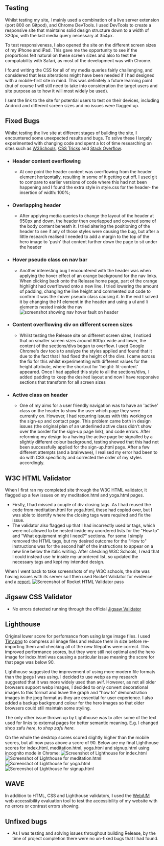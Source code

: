 ## Testing

Whilst testing my site, I mainly used a combination of a live server extension (port 800 on Gitpod), and Chrome DevTools.
I used DevTools to create a responsive site that maintains solid design structure down to a width of 320px, with the last media query necessary at 354px.

To test responsiveness, I also opened the site on the different screen sizes of my iPhone and iPad. This gave me the opportunity to see if the proportions felt natural on these screen sizes and also to test the compatability with Safari, as most of the development was with Chrome. 

I found writing the CSS for all of my media queries fairly challenging, and considered that less alterations might have been needed if I had designed with a mobile-first site in mind. This was definitely a future learning point (but of course I will still need to take into consideration the target users and site purpose as to how it will most widely be used).

I sent the link to the site for potential users to test on their devices, including Android and different screen sizes and no issues were flagged up.

## Fixed Bugs

Whilst testing the live site at different stages of building the site, I encountered some unexpected results and bugs. To solve these I largely experimented with changing code and spent a lot of time researching on sites such as [W3Schools](https://www.w3schools.com/html/), [CSS Tricks](https://css-tricks.com/snippets/css/a-guide-to-flexbox/) and [Stack Overflow](https://stackoverflow.com/).

- ### Header content overflowing
    - At one point the header content was overflowing from the header element horizontally, resulting in some of it getting cut off. I used git to compare to earlier versions of code where this had not been happening and I found the extra style in style.css for the header- the insertion of width: 100%;

- ### Overlapping header 
    - After applying media queries to change the layout of the header at 950px and down, the header then overlapped and covered some of the body content beneath it. I tried altering the positioning of the header to see if any of those styles were causing the bug, but after a little research realised I needed to add a margin to the top of the hero image to 'push' that content further down the page to sit under the header

- ### Hover pseudo class on nav bar
    - Another interesting bug I encountered with the header was when applying the hover effect of an orange background for the nav links. When clicking back onto the Release home page, part of the orange highlight had overflowed onto a new line. I tried lowering the amount of padding, changing the line height and commented out code to confirm it was the :hover pseudo class causing it. In the end I solved it by changing the h1 element in the header and using a ul and li elements nested inside the nav
![screenshot showing nav hover fault on header](docs-images/nav-hover.png)

- ### Content overflowing div on different screen sizes
    - Whilst testing the Release site on different screen sizes, I noticed that on smaller screen sizes around 800px wide and lower, the content of the sections/divs began to overflow. I used Google Chrome's dev tools to analyze the styles applied and found that it due to the fact that I had fixed the height of the divs. I came across the fix for this whilst experimenting with different values for the height attribute, where the shortcut for 'height: fit-content' appeared. Once I had applied this style to all the sections/divs, I added padding to keep the desired layout and now I have responsive sections that transform for all screen sizes

- ### Active class on header
    - One of my aims for a user friendly navigation was to have an 'active' class on the header to show the user which page they were currently on. However, I had recurring issues with this working on the sign-up and contact page. This problem came both in design issues (the original plan of an underlined active class didn't show over the border for the sign-up page link), and code errors. After reforming my design to a having the active page be signalled by a slightly different colour background, testing showed that this had not been successfully applied for the sign-up.html page. After a few different attempts (and a brainwave), I realised my error had been to do with CSS specificity and corrected the order of my styles accordingly.

## W3C HTML Validator

When I first ran my completed site through the W3C HTML validator, it flagged up a few issues on my meditation.html and yoga.html pages.
- Firstly, I had missed a couple of div closing tags. As I had reused the code from meditation.html for yoga.html, these had copied over, but I was able to identify where the closing tags were required and fix the issue.
- The validator also flagged up that I had incorrectly used br tags, which were not allowed to be nested inside my unordered lists for the "How to" and "What equipment might I need?" sections. For some I simply removed the HTML tags, but my desired outcome for the "How to" instructions was for the second half of the instructions to appear on a new line below the italic writing. After checking W3C Schools, I read that I could instead use hr inside my unordered list, so updated the necessary tags and kept my intended design. 

When I went back to take screenshots of my W3C schools, the site was having issues with its server so I then used Rocket Validator for evidence and a [report](https://rocketvalidator.com/s/d25e2f3c-4e0d-4a73-949e-58c58f91f5c8).
![Screenshot of Rocket HTML Validator pass](docs-images/rocket-html-validator.webp)

## Jigsaw CSS Validator
- No errors detected running through the official [Jigsaw Validator](https://jigsaw.w3.org/css-validator/)

## Lighthouse

Original lower score for perfomance from using large image files. I used [Tiny.png](https://tinypng.com/) to compress all image files and reduce them in size before re-importing them and checking all of the new filepaths were correct. This improved performance scores, but they were still not optimal and the hero image for index.html was causing a particular issue meaning the score for that page was below 90.

Lighthouse suggested the improvement of using more modern file formats than the jpegs I was using. I decided to use webp as my research suggested that it was more widely used than avif. However, as not all older browsers support webp images, I decided to only convert decorational images to this format and leave the graph and "how to" demonstration images in the jpeg format as they are essential for user experience. I also added a backup background colour for the hero images so that older browsers could still maintain some styling.

The only other issue thrown up by Lighthouse was to alter some of the text used for links to external pages for better semantic meaning. E.g. I changed shop zafu *here*, to *shop zafu here*.

On the whole the desktop scores scored slightly higher than the mobile scores, but all now pass above a score of 90.
Below are my final Lighthouse scores for index.html, meditation.html, yoga.html and signup.html using incognito mode in Chrome:
![Screenshot of Lighthouse for index.html](docs-images/index.html-lighthouse.webp)
![Screenshot of Lighthouse for meditation.html](docs-images/meditation.html-lighthouse.webp)
![Screenshot of Lighthouse for yoga.html](docs-images/yoga.html-lighthouse.webp)
![Screenshot of Lighthouse for signup.html](docs-images/signup.html-lighthouse.webp)

## WAVE

In addition to HTML, CSS and Lighthouse validators, I used the [WebAIM](https://wave.webaim.org/) web accessibility evaluation tool to test the accessibility of my website with no errors or contrast errors showing.

## Unfixed bugs

- As I was testing and solving issues throughout building Release, by the time of project completion there were no un-fixed bugs that I had found.